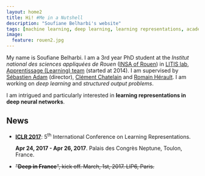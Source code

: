 ```yaml
---
layout: home2
title: Hi! #Me in a Nutshell
description: "Soufiane Belharbi's website"
tags: [machine learning, deep learning, learning representations, academic, page, soufiane belharbi]
image:
  feature: rouen2.jpg
---
```


My name is Soufiane Belharbi. I am a 3rd year PhD student at the *Institut national
des sciences appliquées de Rouen* ([INSA of Rouen](http://www.insa-rouen.fr)) in
[LITIS lab](http://www.litislab.fr/),
[Apprentissage (Learning) team](http://www.litislab.fr/equipe/docapp/) (started
at 2014). I
am supervised by [Sébastien Adam](http://pagesperso.litislab.fr/sebadam/)
(director), [Clément Chatelain](http://pagesperso.litislab.fr/cchatelain/) and
[Romain Hérault](https://asi.insa-rouen.fr/enseignants/~rherault/pelican/). I am
working on *deep learning* and *structured output problems*.

I am intrigued and particularly interested in **learning representations in deep neural networks**.

## News
* [**ICLR 2017**](www.iclr.cc/doku.php?id=ICLR2017:main): 5<sup>th</sup> International Conference on Learning
  Representations.
  
  **Apr 24, 2017 - Apr 26, 2017**. Palais des Congrès Neptune, Toulon, France.
* ~~"**Deep in France**", kick off. March, 1st, 2017. LIP6, Paris.~~

